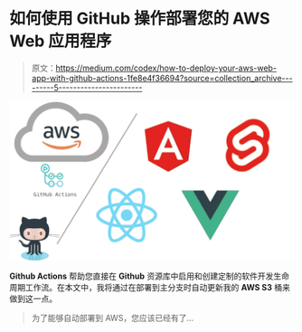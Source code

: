 # 如何使用 GitHub 操作部署您的 AWS Web 应用程序

> 原文：<https://medium.com/codex/how-to-deploy-your-aws-web-app-with-github-actions-1fe8e4f36694?source=collection_archive---------5----------------------->

![](img/335d92869cccff48ce2ed3f4694d70ea.png)

**Github Actions** 帮助您直接在 **Github** 资源库中启用和创建定制的软件开发生命周期工作流。在本文中，我将通过在部署到主分支时自动更新我的 **AWS S3** 桶来做到这一点。

> 为了能够自动部署到 AWS，您应该已经有了…